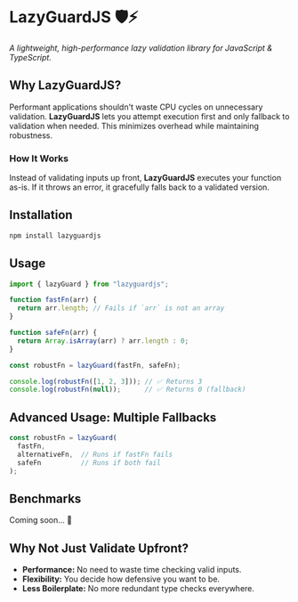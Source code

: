 # **LazyGuardJS** 🛡️⚡  
_A lightweight, high-performance lazy validation library for JavaScript & TypeScript._

## **Why LazyGuardJS?**  
Performant applications shouldn't waste CPU cycles on unnecessary validation. **LazyGuardJS** lets you attempt execution first and only fallback to validation when needed. This minimizes overhead while maintaining robustness.

### **How It Works**  
Instead of validating inputs up front, **LazyGuardJS** executes your function as-is. If it throws an error, it gracefully falls back to a validated version.

## **Installation**  
```sh
npm install lazyguardjs
```

## **Usage**  

```javascript
import { lazyGuard } from "lazyguardjs";

function fastFn(arr) {
  return arr.length; // Fails if `arr` is not an array
}

function safeFn(arr) {
  return Array.isArray(arr) ? arr.length : 0;
}

const robustFn = lazyGuard(fastFn, safeFn);

console.log(robustFn([1, 2, 3])); // ✅ Returns 3
console.log(robustFn(null));      // ✅ Returns 0 (fallback)
```

## **Advanced Usage: Multiple Fallbacks**
```javascript
const robustFn = lazyGuard(
  fastFn,
  alternativeFn,  // Runs if fastFn fails
  safeFn          // Runs if both fail
);
```

## **Benchmarks**
Coming soon... 🚀

## **Why Not Just Validate Upfront?**
- **Performance:** No need to waste time checking valid inputs.
- **Flexibility:** You decide how defensive you want to be.
- **Less Boilerplate:** No more redundant type checks everywhere.
